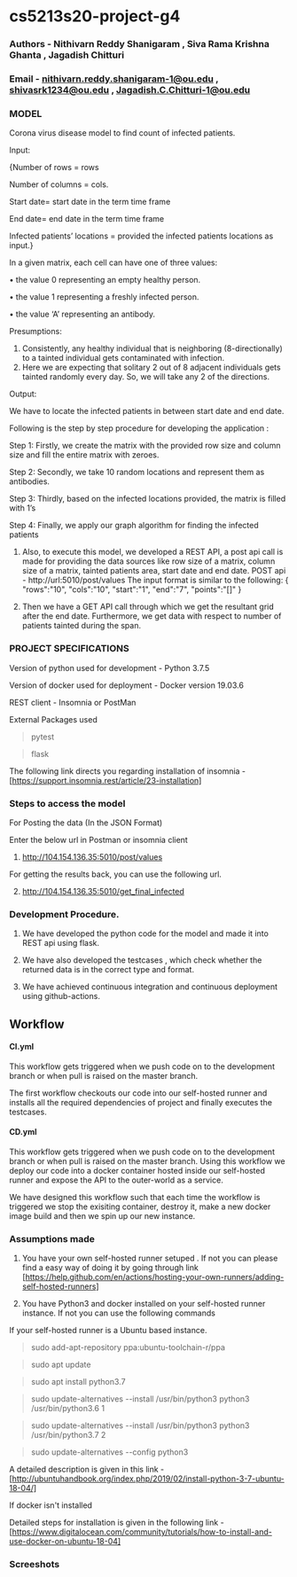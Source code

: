 # cs5213s20-project-g4

### Authors - Nithivarn Reddy Shanigaram , Siva Rama Krishna Ghanta , Jagadish Chitturi

### Email - nithivarn.reddy.shanigaram-1@ou.edu , shivasrk1234@ou.edu , Jagadish.C.Chitturi-1@ou.edu

### MODEL
Corona virus disease model to find count of infected patients.

Input:

{Number of rows = rows 

Number of columns = cols.

Start date= start date in the term time frame 

End date= end date in the term time frame 

Infected patients’ locations = provided the infected patients locations as input.}

In a given matrix, each cell can have one of three values:

•	the value 0 representing an empty healthy person.

•	the value 1 representing a freshly infected person.

•	the value ‘A’ representing an antibody.

Presumptions: 

1.	Consistently, any healthy individual that is neighboring (8-directionally) to a tainted individual gets contaminated with infection.
2.	Here we are expecting that solitary 2 out of 8 adjacent individuals gets tainted randomly every day. So, we will take any 2 of the directions.

Output:

We have to locate the infected patients in between start date and end date.

Following is the step by step procedure for developing the application :

Step 1:
Firstly, we create the matrix with the provided row size and column size and fill the entire matrix with zeroes.

Step 2:
Secondly, we take 10 random locations and represent them as antibodies.

Step 3:
Thirdly, based on the infected locations provided, the matrix is filled with 1’s

Step 4:
Finally, we apply our graph algorithm for finding the infected patients 

1.	Also, to execute this model, we developed a REST API, a post api call is made for providing the data sources like row size of a matrix, column size of a matrix, tainted patients area, start date and end date. POST api - http://url:5010/post/values
The input format is similar to the following:
{ 
	"rows":"10",
	"cols":"10",
	"start":"1",
	"end":"7",
	"points":"[]"
}

2.	Then we have a GET API call through which we get the resultant grid after the end date. Furthermore, we get data with respect to number of patients tainted during the span.

### PROJECT SPECIFICATIONS

Version of python used for development - Python 3.7.5

Version of docker used for deployment - Docker version 19.03.6

REST client - Insomnia or PostMan

External Packages used 

> pytest

> flask

The following link directs you regarding installation of insomnia - [https://support.insomnia.rest/article/23-installation]

### Steps to access the model

For Posting the data (In the JSON Format)

Enter the below url in Postman or insomnia client

1) http://104.154.136.35:5010/post/values

For getting the results back, you can use the following url.

2) http://104.154.136.35:5010/get_final_infected


### Development Procedure.

1) We have developed the python code for the model and made it into REST api using flask.

2) We have also developed the testcases , which check whether the returned data is in the correct type and format.

3) We have achieved continuous integration and continuous deployment using github-actions.

## Workflow

#### CI.yml

This workflow gets triggered when we push code on to the development branch or when pull is raised on the master branch.

The first workflow checkouts our code into our self-hosted runner and installs all the required dependencies of project
and finally executes the testcases.

#### CD.yml

This workflow gets triggered when we push code on to the development branch or when pull is raised on the master branch.
Using this workflow we deploy our code into a docker container hosted inside our self-hosted runner and expose the API to the outer-world as a service.

We have designed this workflow such that each time the workflow is triggered we stop the exisiting container, destroy it, make a new docker image build and then we spin up our new instance.

### Assumptions made

1) You have your own self-hosted runner setuped . If not you can please find a easy way of doing it by going through link
[https://help.github.com/en/actions/hosting-your-own-runners/adding-self-hosted-runners]

2) You have Python3 and docker installed on your self-hosted runner instance. If not you can use the following commands

If your self-hosted runner is a Ubuntu based instance.

 > sudo add-apt-repository ppa:ubuntu-toolchain-r/ppa
 
 > sudo apt update
 
 > sudo apt install python3.7
 
 > sudo update-alternatives --install /usr/bin/python3 python3 /usr/bin/python3.6 1

 > sudo update-alternatives --install /usr/bin/python3 python3 /usr/bin/python3.7 2
 
 > sudo update-alternatives --config python3
 
 A detailed description is given in this link - [http://ubuntuhandbook.org/index.php/2019/02/install-python-3-7-ubuntu-18-04/]
 
If docker isn't installed 

Detailed steps for installation is given in the following link - [https://www.digitalocean.com/community/tutorials/how-to-install-and-use-docker-on-ubuntu-18-04]


### Screeshots






